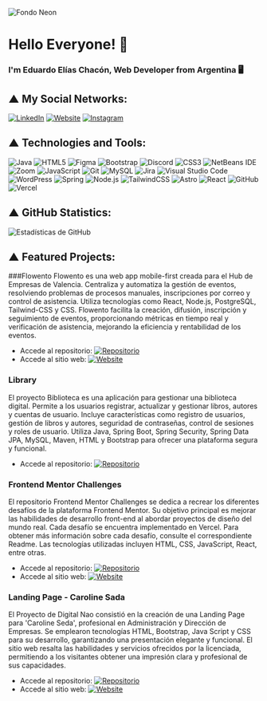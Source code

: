 <!-- Imagen de fondo -->
![Fondo Neon](https://e1.pxfuel.com/desktop-wallpaper/827/995/desktop-wallpaper-3840x1080-dual-screen-dual-monitor.jpg)

<!-- Encabezado -->
# Hello Everyone! 👋

### I'm Eduardo Elías Chacón, Web Developer from Argentina 🖥️

<!-- Iconos de redes sociales -->

## ▲ My Social Networks:
[![LinkedIn](https://img.shields.io/badge/LinkedIn-%230077B5.svg?style=for-the-badge&logo=linkedin&logoColor=white)](https://www.linkedin.com/in/eduardoe92/)
[![Website](https://img.shields.io/badge/Website-%23000000.svg?style=for-the-badge&logo=web&logoColor=white&color=purple)](https://eduardoeliaschacon-portfolio.vercel.app/)
[![Instagram](https://img.shields.io/badge/Instagram-%23E4405F.svg?style=for-the-badge&logo=instagram&logoColor=white)](https://www.instagram.com/eduardo.e)



<!-- Tecnologías y herramientas -->
## ▲ Technologies and Tools:

![Java](https://img.shields.io/badge/Java-%23ED8B00.svg?style=for-the-badge&logo=java&logoColor=red)
![HTML5](https://img.shields.io/badge/HTML5-%23E34F26.svg?style=for-the-badge&logo=html5&logoColor=white)
![Figma](https://img.shields.io/badge/Figma-%23F24E1E.svg?style=for-the-badge&logo=figma&logoColor=white)
![Bootstrap](https://img.shields.io/badge/Bootstrap-%238511FA.svg?style=for-the-badge&logo=bootstrap&logoColor=white&color=purple)
![Discord](https://img.shields.io/badge/Discord-%235865F2.svg?style=for-the-badge&logo=discord&logoColor=white)
![CSS3](https://img.shields.io/badge/CSS3-%231572B6.svg?style=for-the-badge&logo=css3&logoColor=white)
![NetBeans IDE](https://img.shields.io/badge/NetBeans%20IDE-1B6AC6.svg?style=for-the-badge&logo=apache-netbeans-ide&logoColor=white)
![Zoom](https://img.shields.io/badge/Zoom-2D8CFF?style=for-the-badge&logo=zoom&logoColor=white)
![JavaScript](https://img.shields.io/badge/JavaScript-%23323330.svg?style=for-the-badge&logo=javascript&logoColor=%23F7DF1E&color=yellow)
![Git](https://img.shields.io/badge/Git-%23F05033.svg?style=for-the-badge&logo=git&logoColor=white)
![MySQL](https://img.shields.io/badge/MySQL-%2300f.svg?style=for-the-badge&logo=mysql&logoColor=white)
![Jira](https://img.shields.io/badge/Jira-%230A0FFF.svg?style=for-the-badge&logo=jira&logoColor=white)
![Visual Studio Code](https://img.shields.io/badge/Visual%20Studio%20Code-0078d7.svg?style=for-the-badge&logo=visual-studio-code&logoColor=white)
![WordPress](https://img.shields.io/badge/WordPress-%23117AC9.svg?style=for-the-badge&logo=WordPress&logoColor=white)
![Spring](https://img.shields.io/badge/Spring-%236DB33F.svg?style=for-the-badge&logo=spring&logoColor=white)
![Node.js](https://img.shields.io/badge/Node.js-6DA55F?style=for-the-badge&logo=node.js&logoColor=white)
![TailwindCSS](https://img.shields.io/badge/tailwindcss-%2338B2AC.svg?style=for-the-badge&logo=tailwind-css&logoColor=white)
![Astro](https://img.shields.io/badge/Astro-%23313131.svg?style=for-the-badge&logo=astro&logoColor=white)
![React](https://img.shields.io/badge/React-%2320232a.svg?style=for-the-badge&logo=react&logoColor=%2361DAFB)
![GitHub](https://img.shields.io/badge/github-%23121011.svg?style=for-the-badge&logo=github&logoColor=white)
![Vercel](https://img.shields.io/badge/Vercel-%23000000.svg?style=for-the-badge&logo=vercel&logoColor=white)

<!-- Estadísticas de GitHub -->
## ▲ GitHub Statistics:

![Estadísticas de GitHub](https://github-readme-stats.vercel.app/api?username=eduardoe92&show_icons=true&theme=gotham)

<!-- Proyectos -->
## ▲ Featured Projects:

###Flowento
Flowento es una web app mobile-first creada para el Hub de Empresas de Valencia. Centraliza y automatiza la gestión de eventos, resolviendo problemas de procesos manuales, inscripciones por correo y control de asistencia. Utiliza tecnologías como React, Node.js, PostgreSQL, Tailwind-CSS y CSS. Flowento facilita la creación, difusión, inscripción y seguimiento de eventos, proporcionando métricas en tiempo real y verificación de asistencia, mejorando la eficiencia y rentabilidad de los eventos.

- Accede al repositorio: [![Repositorio](https://img.shields.io/badge/github-%23121011.svg?style=for-the-badge&logo=github&logoColor=white)](https://github.com/eduardoe92/Flowento-App-Front)
- Accede al sitio web: [![Website](https://img.shields.io/badge/Website-%23000000.svg?style=for-the-badge&logo=web&logoColor=white&color=purple)](https://flowento-app.vercel.app/)

### Library
El proyecto Biblioteca es una aplicación para gestionar una biblioteca digital. Permite a los usuarios registrar, actualizar y gestionar libros, autores y cuentas de usuario. Incluye características como registro de usuarios, gestión de libros y autores, seguridad de contraseñas, control de sesiones y roles de usuario. Utiliza Java, Spring Boot, Spring Security, Spring Data JPA, MySQL, Maven, HTML y Bootstrap para ofrecer una plataforma segura y funcional.

- Accede al repositorio: [![Repositorio](https://img.shields.io/badge/github-%23121011.svg?style=for-the-badge&logo=github&logoColor=white)](https://github.com/eduardoe92/LibraryProject)

### Frontend Mentor Challenges
El repositorio Frontend Mentor Challenges se dedica a recrear los diferentes desafíos de la plataforma Frontend Mentor. Su objetivo principal es mejorar las habilidades de desarrollo front-end al abordar proyectos de diseño del mundo real. Cada desafío se encuentra implementado en Vercel. Para obtener más información sobre cada desafío, consulte el correspondiente Readme. Las tecnologías utilizadas incluyen HTML, CSS, JavaScript, React, entre otras.

- Accede al repositorio: [![Repositorio](https://img.shields.io/badge/github-%23121011.svg?style=for-the-badge&logo=github&logoColor=white)](https://github.com/eduardoe92/Challenge)
- Accede al sitio web: [![Website](https://img.shields.io/badge/Website-%23000000.svg?style=for-the-badge&logo=web&logoColor=white&color=purple)](https://eduardoe92.github.io/Challenge/)

### Landing Page - Caroline Sada
El Proyecto de Digital Nao consistió en la creación de una Landing Page para 'Caroline Seda', profesional en Administración y Dirección de Empresas. Se emplearon tecnologías HTML, Bootstrap, Java Script y CSS para su desarrollo, garantizando una presentación elegante y funcional. El sitio web resalta las habilidades y servicios ofrecidos por la licenciada, permitiendo a los visitantes obtener una impresión clara y profesional de sus capacidades.

- Accede al repositorio: [![Repositorio](https://img.shields.io/badge/github-%23121011.svg?style=for-the-badge&logo=github&logoColor=white)](https://github.com/eduardoe92/CarolineSada)
- Accede al sitio web: [![Website](https://img.shields.io/badge/Website-%23000000.svg?style=for-the-badge&logo=web&logoColor=white&color=purple)](https://eduardoe92.github.io/CarolineSada/)


